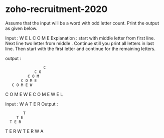 # zoho-recruitment-2020

Assume that the input will be a word with odd letter count. Print the output as given below.
    
Input : W E L C O M E
Explanation : start with middle letter from first line. Next line two letter from middle . Continue still you print all letters in last line. Then start with the first letter and continue for the remaining letters. 
  
output :  


                     C
                 C O
              C O M
           C O M E
       C O M E W
   C O M E W E
C O M E W E L

Input : W A T E R
Output :

            T
         T E
      T E R
   T E R W
T E R W A
